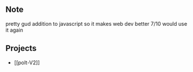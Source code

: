 ## Note
pretty gud addition to javascript so it makes web dev better 7/10 would use it again

## Projects

- [[polt-V2]]